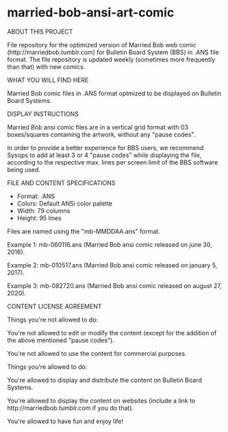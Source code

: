 # married-bob-ansi-art-comic

ABOUT THIS PROJECT
<p>File repository for the optimized version of Married Bob web comic (http://marriedbob.tumblr.com) for Bulletin Board System (BBS) in .ANS file format. The file repository is updated weekly (sometimes more frequently than that) with new comics.</p>

WHAT YOU WILL FIND HERE
<p>Married Bob comic files in .ANS format optmized to be displayed on Bulletin Board Systems.</p>

DISPLAY INSTRUCTIONS
<p>Married Bob ansi comic files are in a vertical grid format with 03 boxes/squares containing the artwork, without any "pause codes".</p>
<p>In order to provide a better experience for BBS users, we recommend Sysops to add at least 3 or 4 "pause codes" while displaying the file, according to the respective max. lines per screen limit of the BBS software being used.</p>

FILE AND CONTENT SPECIFICATIONS
<ul>
<li>Format: .ANS</li>
<li>Colors: Default ANSi color palette</li>
<li>Width: 79 columns</li>
<li>Height: 95 lines</li>
</ul>

<p>Files are named using the "mb-MMDDAA.ans" format.</p>

<p>Example 1: mb-060116.ans (Married Bob ansi comic released on june 30, 2016).</p>

<p>Example 2: mb-010517.ans (Married Bob ansi comic released on january 5, 2017).</p>

<p>Example 3: mb-082720.ans (Married Bob ansi comic released on august 27, 2020).</p>

CONTENT LICENSE AGREEMENT
<p>Things you're not allowed to do:</p>
<p>You're not allowed to edit or modify the content (except for the addition of the above mentioned "pause codes").</p>
<p>You're not allowed to use the content for commercial purposes.</p>

<p>Things you're allowed to do:</p>
<p>You're allowed to display and distribute the content on Bulletin Board Systems.</p>
<p>You're allowed to display the content on websites (include a link to http://marriedbob.tumblr.com if you do that).</p>
<p>You're allowed to have fun and enjoy life!</p>
